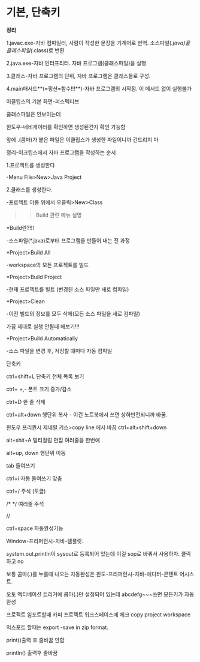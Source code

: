 # 기본, 단축키

**정리**

1.javac.exe-자바 컴파일러, 사람이 작성한 문장을 기계어로 번역. 소스파일(*.java)을 클래스파일(*.class)로 변환

2.java.exe-자바 인터프리터. 자바 프로그램(클래스파일)을 실행

3.클래스-자바 프로그램의 단위, 자바 프로그램은 클래스들로 구성.

4.main매서드**(=펑션=함수!!!**)-자바 프로그램의 시작점. 이 메서드 없이 실행불가

이클립스의 기본 화면-퍼스펙티브

클래스파일은 안보이는데

윈도우-네비게이터를 확인하면 생성된건지 확인 가능함

앞에 .(콤마)가 붙은 파일은 이클립스가 생성한 파일이니까 건드리지 마

정리-이크립스에서 자바 프로그램을 작성하는 순서

1.프로젝트를 생성한다

-Menu File>New>Java Project

2.클래스를 생성한다.

-프로젝트 이름 위에서 우클릭>New>Class

>>Build 관련 메뉴 설명

*Build란?!!!

-소스파일(*.java)로부터 프로그램을 만들어 내는 전 과정

*Project>Build All

-workspace의 모든 프로젝트를 빌드

*Project>Build Project

-현재 프로젝트를 빌트 (변경된 소스 파일만 새로 컴파일)

*Project>Clean

-이전 빌드의 정보를 모두 삭제(모든 소스 파일을 새로 컴파일)

가끔 제대로 실행 안될때 해보기!!!

*Project>Build Automatically

-소스 파일을 변경 후, 저장할 떄마다 자동 컴파일

단축키

ctrl+shift+L 단축키 전체 목록 보기

ctrl+ +,- 폰트 크기 증가/감소

ctrl+D 한 줄 삭제

ctrl+alt+down 행단위 복사 - 이건 노트북에서 쓰면 상하반전되니까 바꿈. 

윈도우 프리퀀시 제네럴 키스>copy line 에서 바꿈 ctrl+alt+shift+down

alt+shit+A 멀티컬럼 편집 여러줄을 한번에

alt+up, down 행단위 이동

tab 들여쓰기 

ctrl+i 자동 들여쓰기 맞춤

ctrl+/ 주석 (토글)

/*    */ 여러줄 주석

//

ctrl+space 자동완성기능

Window-프리퍼런시-자바-템플릿.

system.out.println이 sysout로 등록되어 있는데 이걸 sop로 바꿔서 사용하자. 클릭하고 no

보통 콤마(.)를 누를때 나오는 자동완성은 윈도-프리퍼런시-자바-에디터-콘텐트 어시스트.

오토 엑티베이션 트리거에 콤마(.)만 설정되어 있는데 abcdefg~~~쓰면 모든키가 자동완성

프로젝트 임포트할때 카피 프로젝트 워크스페이스에 체크 copy project workspace

익스포트 할때는 export -save in zip format. 

print()출력 후 줄바꿈 안함

println() 출력후 줄바꿈